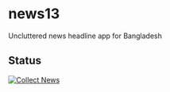 # news13
Uncluttered news headline app for Bangladesh

## Status
[![Collect News](https://github.com/Ananto30/news13/actions/workflows/newscron.yml/badge.svg)](https://github.com/Ananto30/news13/actions/workflows/newscron.yml)
